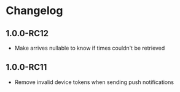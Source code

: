 # Changelog

## 1.0.0-RC12

- Make arrives nullable to know if times couldn't be retrieved

## 1.0.0-RC11

- Remove invalid device tokens when sending push notifications